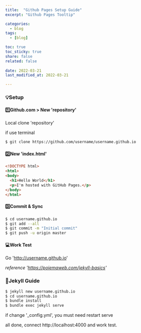 ```yaml
---
title:  "Github Pages Setup Guide"
excerpt: "Github Pages Tooltip"

categories:
  - blog
tags:
  - [blog]

toc: true
toc_sticky: true
share: false
related: false
 
date: 2022-03-21
last_modified_at: 2022-03-21

---
```


### :bulb:Setup

#### :one:Github.com > New 'repository'

Local clone 'repository'

if use terminal

```bash
$ git clone https://github.com/username/username.github.io
```

#### :two:New 'index.html'

```html
<!DOCTYPE html>
<html>
<body>
  <h1>Hello World</h1>
  <p>I'm hosted with GitHub Pages.</p>
</body>
</html>
```

#### :three:Commit & Sync

```bash
$ cd username.github.io
$ git add --all
$ git commit -m "Initial commit"
$ git push -u origin master
```

#### :computer:Work Test

Go 'http://username.github.io'

*reference 'https://poiemaweb.com/jekyll-basics'*

### :balloon:Jekyll Guide

```bash
$ jekyll new username.github.io
$ cd username.github.io
$ bundle install
$ bundle exec jekyll serve
```

if change '_config.yml', you must need restart serve

all done, connect http://localhost:4000 and work test.
